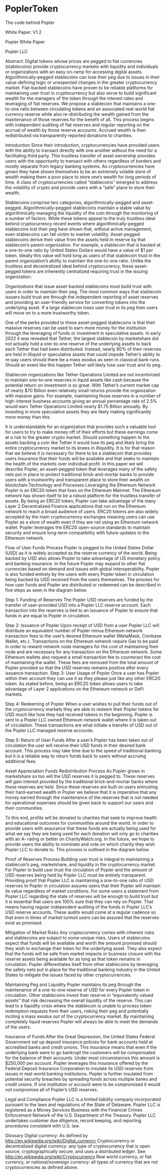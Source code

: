 # PoplerToken
The code behind Popler

White Paper: V1.2

Popler
White Paper





Popler LLC









Abstract: Digital tokens whose prices are pegged to fiat currencies (stablecoins) provide cryptocurrency markets with liquidity and individuals or organizations with an easy on-ramp for accessing digital assets. Algorithmically-pegged stablecoins can lose their peg due to issues in their value-defining logic or unexpected changes in the greater cryptocurrency market. Fiat-backed stablecoins have proven to be reliable platforms for maintaining user trust in cryptocurrency but also serve to build significant wealth for the managers of the token through the interest rates and leveraging of fiat reserves. We propose a stablecoin that maintains a one-to-one ratio between circulating tokens and an associated real-world fiat currency reserve while also re-distributing the wealth gained from the maintenance of those reserves for the benefit of all. This process begins with independent auditing of fiat reserves and regular reporting on the accrual of wealth by those reserve accounts. Accrued wealth is then redistributed via transparently reported donations to charities.

Introduction
Since their introduction, cryptocurrencies have provided users with the ability to transact directly with one another without the need for a facilitating third party. This trustless transfer of asset ownership provides users with the opportunity to transact with others regardless of borders and mostly separate from legacy banking systems. As cryptocurrencies have grown they have shown themselves to be an extremely volatile store of wealth making them a poor place to store one’s wealth for long periods of time. A class of cryptocurrencies called “stablecoins” emerged to address the volatility of crypto and provide users with a “safe” place to store their wealth.

Stablecoins comprise two categories, algorithmically-pegged and asset-pegged. Algorithmically-pegged stablecoins maintain a stable value by algorithmically managing the liquidity of the coin through the monitoring of a number of factors. While these tokens appeal to the truly trustless ideal behind cryptocurrency recent events where algorithmically-pegged stablecoins lost their peg have shown that, without active management, even stablecoins can fall victim to market volatility. Asset-pegged stablecoins derive their value from the assets held in reserve by that stablecoin’s parent organization. For example, a stablecoin that is backed at a one-to-one ratio by United States Dollars would have a value of $1 per token. Ideally this value will hold long as users of that stablecoin trust in the parent organization’s ability to maintain the one-to-one ratio. Unlike the trustless and decentralized ideal behind cryptocurrency, these asset-pegged tokens are inherently centralized requiring trust in the issuing organization.

Organizations that issue asset-backed stablecoins must build trust with users in order to maintain their peg. The most common ways that stablecoin issuers build trust are through the independent reporting of asset reserves and providing an user-friendly service for converting tokens into the underlying asset. If a large stablecoin loses user trust in its peg then users will move on to a more trustworthy token.

One of the perks provided to these asset-pegged stablecoins is that their massive reserves can be used to earn more money for the institution through the leveraging of funds or investment in speculative assets. In early 2022 it was revealed that Tether, the largest stablecoin by marketshare did not actually hold a one-to-one reserve of the underlying assets to back each Tether that had been distributed. Instead, nearly 80% of their reserves are held in illiquid or speculative assets that could impede Tether’s ability to re-pay users should there be a mass exodus as seen in classical bank runs. Should an event like this happen Tether will likely lose user trust and its peg.

Stablecoin organizations like Tether Operations Limited are not incentivized to maintain one-to-one reserves in liquid assets like cash because the potential return on investment is so great. With Tether’s current market cap of nearly $70 Billion even relatively small returns provide the organization with massive gains. For example, maintaining those reserves in a number of high-interest business accounts giving an annual percentage rate of 2.5% would earn Tether Operations Limited nearly $1.75 Billion annually. By investing in more speculative assets they are likely making significantly more money than this.

It is understandable for an organization that provides such a valuable tool for users to try to make money off of their efforts but these earnings come at a risk to the greater crypto market. Should something happen to the assets backing a coin like Tether it would lose its peg and likely bring the entire cryptocurrency market to its knees in illiquidity. It is for that reason that we believe it is necessary for there to be a stablecoin that provides users insurance that their funds will be available and that seeks to maintain the health of the markets over individual profit. In this paper we will describe Popler, an asset-pegged token that leverages many of the safety nets put in place to protect traditional brick-and-mortar banks to provide users with a trustworthy and transparent place to store their wealth on blockchain.Technology and Processes
Leveraging the Ethereum Network
Popler is an ERC20 token that lives on the Ethereum Mainnet. The Ethereum network has shown itself to be a robust platform for the trustless transfer of assets. By being an ERC20 token, Popler can take advantage of the many Layer 2 Decentralized Finance applications that run on the Ethereum network to reach a broad audience of users. ERC20 tokens are also widely accepted by the main cryptocurrency exchanges meaning users can use Popler as a store of wealth even if they are not using an Ethereum network wallet. Popler leverages the ERC20 open-source standards to maintain security and ensure long-term compatibility with future updates to the Ethereum network.

Flow of User Funds Process
Popler is pegged to the United States Dollar (USD) as it is widely accepted as the reserve currency of the world. Being backed by USD also allows Popler to take advantage of US monetary policy and banking insurance. In the future Popler may expand to other fiat currencies based on demand and issues with global interoperability. Popler is also funded entirely by the users with every Popler token in circulation being backed by USD received from the users themselves. The process for how user funds and Popler are distributed or redeemed can be described in five steps as seen in the diagram below.

Step 1: Funding of Reserves
The Popler USD reserves are funded by the transfer of user-provided USD into a Popler LLC reserve account. Each transaction into the reserves is tied to an issuance of Popler to ensure that funds in are equal to Popler in circulation.

Step 2: Issuance of Popler
Upon receipt of USD from a user Popler LLC will distribute an equivalent number of Popler minus Ethereum network transaction fees to the user’s desired Ethereum wallet (MetaMask, Coinbase Wallet, etc.). Transactions on the Ethereum network require Gas to be paid in order to reward network node managers for the cost of maintaining their node and are necessary for any transaction on the Ethereum network. Some Ethereum wallets also request a small transaction fee to counteract the cost of maintaining the wallet. These fees are removed from the total amount of Popler provided so that the USD reserves remains positive after every issuance transaction.
Step 3: User Usage of Popler
Once a user has Popler within their account they can use it as they please just like any other ERC20 token. As stated before, being an ERC20 token allows users to take advantage of Layer 2 applications on the Ethereum network or DeFi markets.

Step 4: Redeeming of Popler
When a user wishes to pull their funds out of the cryptocurrency markets they are able to redeem their Popler tokens for USD much like how they had received tokens in the beginning. Popler is sent to a Popler LLC owned Ethereum network wallet where it is taken out of circulation. These transactions are what initiate a transfer of USD out of the Popler LLC managed reserve accounts.

Step 5: Return of User Funds
After a user’s Popler has been taken out of circulation the user will receive their USD funds in their desired bank account. This process may take time due to the speed of traditional banking but it is a reliable way to return funds back to users without accruing additional fees.

Asset Appreciation Funds Redistribution Process
As Popler grows in marketshare so too will the USD reserves it is pegged to. These reserves will gain interest provided by the traditional brick-and-mortar banks where these reserves are held. Since these reserves are built on users entrusting their hard-earned wealth in Popler we believe that it is imperative that any money earned through the maintenance of the reserves that is not needed for operational expenses should be given back to support our users and their communities.

To this end, profits will be donated to charities that seek to improve health and educational outcomes for communities around the world. In order to provide users with assurance that these funds are actually being used for what we say they are being used for each donation will only go to charities with an A- rating or better on CharityWatch.org. In the future, we hope to provide users the ability to nominate and vote on which charity they wish Popler LLC to donate to. This process is outlined in the diagram below.

Proof of Reserves Process
Building user trust is integral to maintaining a stablecoin’s peg, marketshare, and liquidity in the cryptocurrency market. For Popler to build user trust the circulation of Popler and the amount of USD reserves being held by Popler LLC must be entirely transparent. Providing proof that Popler LLC is maintaining a one-to-one ratio of USD reserves to Popler in circulation assures users that their Popler will maintain its value regardless of market conditions. For some users a statement from Popler LLC regarding the state of reserves will be enough to build trust but it is essential that users are 100% sure that they can rely on Popler. That means having regular independent auditing of the funds in Popler LLC’s USD reserve accounts. These audits would come at a regular cadence so that even in times of market turmoil users can be assured that the reserves exist as promised.

Mitigation of Market Risks
Any cryptocurrency comes with inherent risks and stablecoins are subject to some unique risks. Users of stablecoins expect that funds will be available and worth the amount promised should they wish to exchange their token for the underlying asset. They also expect that the funds will be safe from market impacts or business closure with the reserve assets being available for as long as that token remains in circulation. Popler differentiates itself from other stablecoins by leveraging the safety nets put in place for the traditional banking industry in the United States to mitigate the issues faced by other cryptocurrencies.

Maintaining Peg and Liquidity
Popler maintains its peg through the maintenance of a one-to-one reserve of USD for every Popler token in circulation. Other stablecoins invest their reserve in “equivalently valued assets” that risk decreasing the overall liquidity of the reserve. This can lead to a liquidity crisis where the stablecoin is unable to process token redemption requests from their users, risking their peg and potentially inciting a mass exodus out of the cryptocurrency market. By maintaining completely liquid reserves Popler will always be able to meet the demands of the users.

Insurance of Funds
After the Great Depression, the United States Federal Government set up deposit insurance policies for bank accounts held at accredited banks and credit unions. This insurance means that even if the underlying bank were to go bankrupt the customers will be compensated for the balance of their accounts. Under most circumstances this amount is $250,000 per account. Popler leverages this insurance offered by the Federal Deposit Insurance Corporation to insulate its USD reserves from issues in real-world banking institutions. Popler is further insulated from potential security breaches by spreading funds across multiple banks and credit unions. If one institution or account were to be compromised it would not compromise all of Popler’s USD reserves.

Legal and Compliance
Popler LLC is a limited liability company incorporated pursuant to the laws and regulations of the State of Delaware. Popler LLC is registered as a Money Services Business with the Financial Crimes Enforcement Network of the U.S. Department of the Treasury. Popler LLC undertakes customer due diligence, record keeping, and
reporting procedures consistent with U.S. law.

Glossary
Digital currency: As defined by http://en.wikipedia.org/wiki/Digital_currency
Cryptocurrency or decentralized digital currency: any type of cryptocurrency that is open source, cryptographically secure, and uses a distributed ledger. See: http://en.wikipedia.org/wiki/Cryptocurrency
Real world currency, or fiat currency, or national/sovereign currency: all types of currency that are not cryptocurrencies as defined above.
